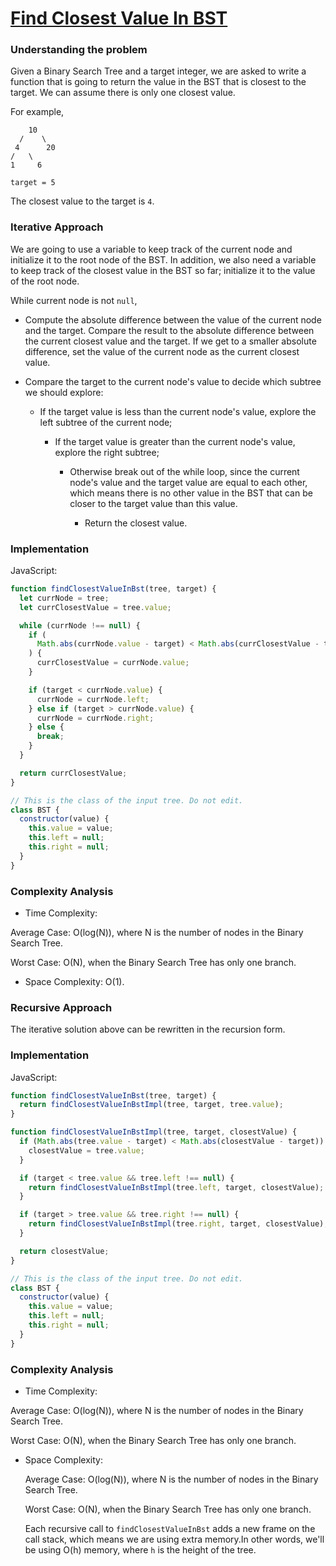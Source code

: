 # [Find Closest Value In BST](https://github.com/pinglu85/algoExpert/blob/main/Easy/find-closest-value-in-bst.md)

### Understanding the problem

Given a Binary Search Tree and a target integer, we are asked to write a function that is going to return the value in the BST that is closest to the target. We can assume there is only one closest value.

For example,

  ```
      10
    /    \
   4      20
 /   \
1     6

target = 5
```

The closest value to the target is `4`.

### Iterative Approach

We are going to use a variable to keep track of the current node and initialize it to the root node of the BST. In addition, we also need a variable to keep track of the closest value in the BST so far; initialize it to the value of the root node.

While current node is not `null`,

  - Compute the absolute difference between the value of the current node and the target. Compare the result to the absolute difference between the current closest value and the target. If we get to a smaller absolute difference, set the value of the current node as the current closest value.

- Compare the target to the current node's value to decide which subtree we should explore:

  - If the target value is less than the current node's value, explore the left subtree of the current node;

    - If the target value is greater than the current node's value, explore the right subtree;

      - Otherwise break out of the while loop, since the current node's value and the target value are equal to each other, which means there is no other value in the BST that can be closer to the target value than this value.

        - Return the closest value.

### Implementation

JavaScript:

```js
function findClosestValueInBst(tree, target) {
  let currNode = tree;
  let currClosestValue = tree.value;

  while (currNode !== null) {
    if (
      Math.abs(currNode.value - target) < Math.abs(currClosestValue - target)
    ) {
      currClosestValue = currNode.value;
    }

    if (target < currNode.value) {
      currNode = currNode.left;
    } else if (target > currNode.value) {
      currNode = currNode.right;
    } else {
      break;
    }
  }

  return currClosestValue;
}

// This is the class of the input tree. Do not edit.
class BST {
  constructor(value) {
    this.value = value;
    this.left = null;
    this.right = null;
  }
}
```

### Complexity Analysis

  - Time Complexity:

  Average Case: O(log(N)), where N is the number of nodes in the Binary Search Tree.

  Worst Case: O(N), when the Binary Search Tree has only one branch.

- Space Complexity: O(1).


### Recursive Approach

The iterative solution above can be rewritten in the recursion form.

### Implementation

JavaScript:

```js
function findClosestValueInBst(tree, target) {
  return findClosestValueInBstImpl(tree, target, tree.value);
}

function findClosestValueInBstImpl(tree, target, closestValue) {
  if (Math.abs(tree.value - target) < Math.abs(closestValue - target)) {
    closestValue = tree.value;
  }

  if (target < tree.value && tree.left !== null) {
    return findClosestValueInBstImpl(tree.left, target, closestValue);
  }

  if (target > tree.value && tree.right !== null) {
    return findClosestValueInBstImpl(tree.right, target, closestValue);
  }

  return closestValue;
}

// This is the class of the input tree. Do not edit.
class BST {
  constructor(value) {
    this.value = value;
    this.left = null;
    this.right = null;
  }
}
```


### Complexity Analysis

  - Time Complexity:

  Average Case: O(log(N)), where N is the number of nodes in the Binary Search Tree.

  Worst Case: O(N), when the Binary Search Tree has only one branch.

- Space Complexity:

  Average Case: O(log(N)), where N is the number of nodes in the Binary Search Tree.

  Worst Case: O(N), when the Binary Search Tree has only one branch.

  Each recursive call to `findClosestValueInBst` adds a new frame on the call stack, which means we are using extra memory.In other words, we'll be using O(h) memory, where `h` is the height of the tree.